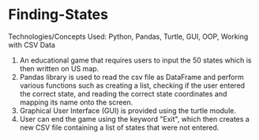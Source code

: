 # Finding-States

Technologies/Concepts Used: Python, Pandas, Turtle, GUI, OOP, Working with CSV Data

1. An educational game that requires users to input the 50 states which is then written on US map.
2. Pandas library is used to read the csv file as DataFrame and perform various functions such as creating a list, checking if the user entered the correct state, and reading the correct state coordinates and mapping its name onto the screen.
3. Graphical User Interface (GUI) is provided using the turtle module.
4. User can end the game using the keyword "Exit", which then creates a new CSV file containing a list of states that were not entered.
